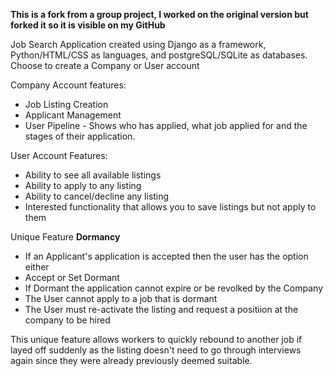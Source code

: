 **This is a fork from a group project, I worked on the original version but forked it so it is visible on my GitHub**

Job Search Application created using Django as a framework, Python/HTML/CSS as languages, and postgreSQL/SQLite as databases.
Choose to create a Company or User account

Company Account features:
- Job Listing Creation
- Applicant Management
- User Pipeline - Shows who has applied, what job applied for and the stages of their application.

User Account Features:
- Ability to see all available listings
- Ability to apply to any listing
- Ability to cancel/decline any listing
- Interested functionality that allows you to save listings but not apply to them

Unique Feature
**Dormancy**
- If an Applicant's application is accepted then the user has the option either
- Accept or Set Dormant
- If Dormant the application cannot expire or be revolked by the Company
- The User cannot apply to a job that is dormant
- The User must re-activate the listing and request a positiion at the company to be hired

This unique feature allows workers to quickly rebound to another job if layed off suddenly as the listing doesn't need to go through interviews again since they were already previously deemed suitable.
